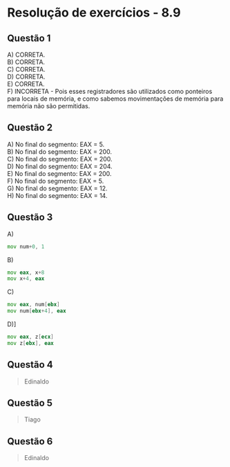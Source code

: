 #  Resolução de exercícios - 8.9 

##  Questão 1
A) CORRETA.  
B) CORRETA.  
C) CORRETA.    
D) CORRETA.  
E) CORRETA.   
F) INCORRETA - Pois esses registradores são utilizados como ponteiros para locais de memória, e como sabemos movimentações de memória para memória não são permitidas.   

## Questão 2
A) No final do segmento: EAX = 5.    
B) No final do segmento: EAX = 200.    
C) No final do segmento: EAX = 200.  
D) No final do segmento: EAX = 204.  
E) No final do segmento: EAX = 200.  
F) No final do segmento: EAX = 5.  
G) No final do segmento: EAX = 12.  
H) No final do segmento: EAX = 14.  

## Questão 3
A) 
```asm
mov num+0, 1
```  
B)
```asm
mov eax, x+8
mov x+4, eax
```
C)
```asm
mov eax, num[ebx]
mov num[ebx+4], eax 
```
D)]
```asm
mov eax, z[ecx]
mov z[ebx], eax
```

## Questão 4
> Edinaldo

## Questão 5
> Tiago

## Questão 6
> Edinaldo


